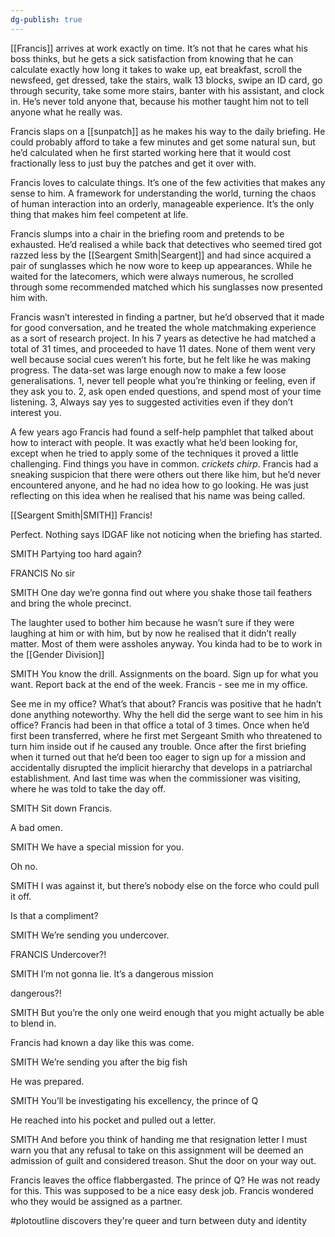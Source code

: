```yaml
---
dg-publish: true
---
```

[[Francis]] arrives at work exactly on time. It’s not that he cares what his boss thinks, but he gets a sick satisfaction from knowing that he can calculate exactly how long it takes to wake up, eat breakfast, scroll the newsfeed, get dressed, take the stairs, walk 13 blocks, swipe an ID card, go through security, take some more stairs, banter with his assistant, and clock in. He’s never told anyone that, because his mother taught him not to tell anyone what he really was.  

Francis slaps on a [[sunpatch]] as he makes his way to the daily briefing. He could probably afford to take a few minutes and get some natural sun, but he’d calculated when he first started working here that it would cost fractionally less to just buy the patches and get it over with. 

Francis loves to calculate things. It’s one of the few activities that makes any sense to him. A framework for understanding the world, turning the chaos of human interaction into an orderly, manageable experience. It’s the only thing that makes him feel competent at life. 

Francis slumps into a chair in the briefing room and pretends to be exhausted. He’d realised a while back that detectives who seemed tired got razzed less by the [[Seargent Smith|Seargent]] and had since acquired a pair of sunglasses which he now wore to keep up appearances. While he waited for the latecomers, which were always numerous, he scrolled through some recommended matched which his sunglasses now presented him with. 

Francis wasn’t interested in finding a partner, but he’d observed that it made for good conversation, and he treated the whole matchmaking experience as a sort of research project. In his 7 years as detective he had matched a total of 31 times, and proceeded to have 11 dates. None of them went very well because social cues weren’t his forte, but he felt like he was making progress. The data-set was large enough now to make a few loose generalisations. 1, never tell people what you’re thinking or feeling, even if they ask you to. 2, ask open ended questions, and spend most of your time listening. 3, Always say yes to suggested activities even if they don’t interest you. 

A few years ago Francis had found a self-help pamphlet that talked about how to interact with people. It was exactly what he’d been looking for, except when he tried to apply some of the techniques it proved a little challenging. Find things you have in common. *crickets chirp*. Francis had a sneaking suspicion that there were others out there like him, but he’d never encountered anyone, and he had no idea how to go looking. He was just reflecting on this idea when he realised that his name was being called. 

[[Seargent Smith|SMITH]]
Francis! 

Perfect. Nothing says IDGAF like not noticing when the briefing has started. 

SMITH
Partying too hard again? 

FRANCIS 
No sir 

SMITH
One day we’re gonna find out where you shake those tail feathers and bring the whole precinct. 

The laughter used to bother him because he wasn’t sure if they were laughing at him or with him, but by now he realised that it didn’t really matter. Most of them were assholes anyway. You kinda had to be to work in the [[Gender Division]]

SMITH
You know the drill. Assignments on the board. Sign up for what you want. Report back at the end of the week. Francis - see me in my office.

See me in my office? What’s that about? Francis was positive that he hadn’t done anything noteworthy. Why the hell did the serge want to see him in his office? Francis had been in that office a total of 3 times. Once when he’d first been transferred, where he first met Sergeant Smith who threatened to turn him inside out if he caused any trouble. Once after the first briefing when it turned out that he’d been too eager to sign up for a mission and accidentally disrupted the implicit hierarchy that develops in a patriarchal establishment. And last time was when the commissioner was visiting, where he was told to take the day off. 

SMITH
Sit down Francis. 

A bad omen. 

SMITH
We have a special mission for you. 

Oh no. 

SMITH
I was against it, but there’s nobody else on the force who could pull it off. 

Is that a compliment? 

SMITH
We’re sending you undercover. 

FRANCIS
Undercover?! 

SMITH
I’m not gonna lie. It’s a dangerous mission 

dangerous?! 

SMITH
But you’re the only one weird enough that you might actually be able to blend in. 

Francis had known a day like this was come. 

SMITH
We’re sending you after the big fish 

He was prepared. 

SMITH
You’ll be investigating his excellency, the prince of Q 

He reached into his pocket and pulled out a letter. 

SMITH
And before you think of handing me that resignation letter I must warn you that any refusal to take on this assignment will be deemed an admission of guilt and considered treason.  Shut the door on your way out.

Francis leaves the office flabbergasted. The prince of Q? He was not ready for this. This was supposed to be a nice easy desk job. Francis wondered who they would be assigned as a partner.

#plotoutline discovers they're queer and turn between duty and identity